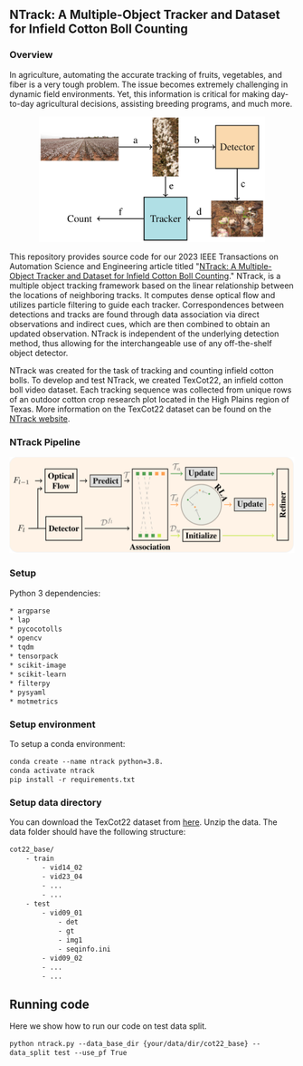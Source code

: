 ## NTrack: A Multiple-Object Tracker and Dataset for Infield Cotton Boll Counting

### Overview

In agriculture, automating the accurate tracking of fruits, vegetables, and
fiber is a very tough problem. The issue becomes extremely challenging in
dynamic field environments. Yet, this information is critical for making
day-to-day agricultural decisions, assisting breeding programs, and much more.

<p align="center">
  <img src="images/overview.png" alt="overview" width="400"/>
</p>

This repository provides source code for our 2023 IEEE Transactions on
Automation Science and Engineering article titled "[NTrack: A Multiple-Object
Tracker and Dataset for Infield Cotton Boll Counting]()." NTrack, is a multiple
object tracking framework based on the linear relationship between the
locations of neighboring tracks. It computes dense optical flow and utilizes
particle filtering to guide each tracker. Correspondences between detections
and tracks are found through data association via direct observations and
indirect cues, which are then combined to obtain an updated observation. NTrack
is independent of the underlying detection method, thus allowing for the
interchangeable use of any off-the-shelf object detector.

NTrack was created for the task of tracking and counting infield cotton bolls.
To develop and test NTrack, we created TexCot22, an infield cotton boll video
dataset. Each tracking sequence was collected from unique rows of an outdoor
cotton crop research plot located in the High Plains region of Texas. More
information on the TexCot22 dataset can be found on the [NTrack
website](https://robotic-vision-lab.github.io/ntrack).

### NTrack Pipeline 

<p align="center">
  <img src="images/ntrack_pipeline.png" alt="model_architecture" width="800"/>
</p>

### Setup

Python 3 dependencies:
    
    * argparse
    * lap
    * pycocotolls
    * opencv
    * tqdm
    * tensorpack
    * scikit-image
    * scikit-learn
    * filterpy
    * pysyaml
    * motmetrics

### Setup environment

To setup a conda environment:
```
conda create --name ntrack python=3.8.
conda activate ntrack
pip install -r requirements.txt
```
### Setup data directory

You can download the TexCot22 dataset from [here](). Unzip the data. The data folder should
have the following structure:

```
cot22_base/
    - train
        - vid14_02
        - vid23_04
        - ...
        - ...
    - test
        - vid09_01
            - det
            - gt
            - img1
            - seqinfo.ini
        - vid09_02
        - ...
        - ...
```

## Running code

Here we show how to run our code on test data split.
```
python ntrack.py --data_base_dir {your/data/dir/cot22_base} --data_split test --use_pf True
```
